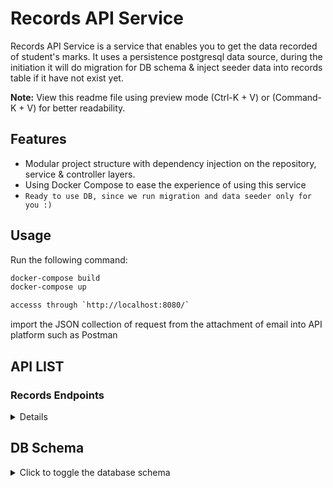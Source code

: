 # Records API Service

Records API Service is a service that enables you to get the data recorded of student's marks. It uses a persistence postgresql data source, during the initiation it will do migration for DB schema & inject seeder data into records table if it have not exist yet.

**Note:** View this readme file using preview mode (Ctrl-K + V) or (Command-K + V) for better readability.

## Features

- Modular project structure with dependency injection on the repository, service & controller layers.
- Using Docker Compose to ease the experience of using this service
- `Ready to use DB, since we run migration and data seeder only for you :)`

## Usage

Run the following command:

```bash
docker-compose build
docker-compose up

accesss through `http://localhost:8080/`
```

import the JSON collection of request from the attachment of email into API platform such as Postman
 
## API LIST

### Records Endpoints
<details>

**Get list of records**
- **URL:** `/api/records`
- **Method:** `GET`
- **Description:** Retrieves a list of records available as per criteria requested.
- **Request Body:** 
  - minCount is minimal count of sum of Marks, must be lower and not equal to maxCount
  - maxCount is maximal count of sum of marks, must be higher and not equal to minCount
  - startDate is starting date of the data recorded, must be earlier and not equal to endDate
  - endDate is end date of the data recorded, must be later and not equal to startDate
- **Response:**
  - Returns success message, status code, and list of records with details like id, totalMarks, and createdAt.
  - Returns an error message and status code

</details>

## DB Schema
<details>
<summary>Click to toggle the database schema</summary>

```sql
CREATE TABLE IF NOT EXISTS records (
    id SERIAL PRIMARY KEY,
    name VARCHAR(255) NOT NULL,
    marks INTEGER[] NOT NULL,
    createdAt TIMESTAMP WITH TIME ZONE DEFAULT CURRENT_TIMESTAMP
);

```
</details>

